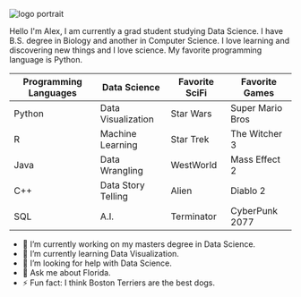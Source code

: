 ![logo portrait](https://github.com/ahughes3300/ahughes3300/assets/33879610/e0db4857-605e-496a-aa83-94d04e177eb8)

Hello I'm Alex, I am currently a grad student studying Data Science. I have B.S. degree in Biology and another in Computer Science. I love learning and discovering new things and I love science. My favorite programming language is Python. 

| Programming Languages| Data Science      | Favorite SciFi | Favorite Games   | 
| -------------        | -------------     | -------------  | -------------    |
| Python               | Data Visualization| Star Wars      | Super Mario Bros |
| R                    | Machine Learning  | Star Trek      | The Witcher 3    |
| Java                 | Data Wrangling    | WestWorld      | Mass Effect 2    |
| C++                  | Data Story Telling| Alien          | Diablo 2         |
| SQL                  | A.I.              | Terminator     | CyberPunk 2077|





- 🔭 I’m currently working on my masters degree in Data Science.
- 🌱 I’m currently learning Data Visualization.
- 🤔 I’m looking for help with Data Science.
- 💬 Ask me about Florida.
- ⚡ Fun fact: I think Boston Terriers are the best dogs.


